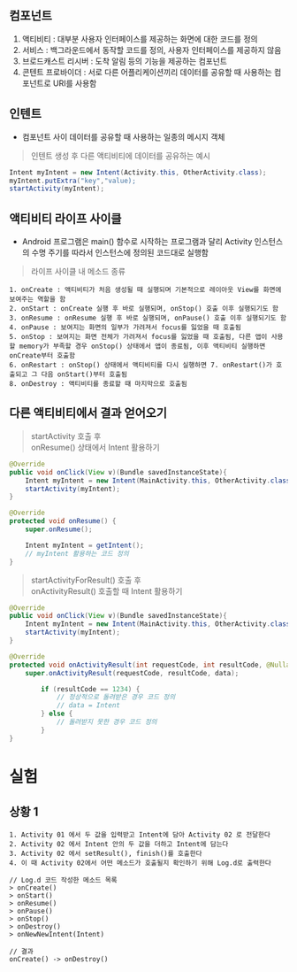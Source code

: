 ## 컴포넌트
1. 액티비티 : 대부분 사용자 인터페이스를 제공하는 화면에 대한 코드를 정의
2. 서비스 : 백그라운드에서 동작할 코드를 정의, 사용자 인터페이스를 제공하지 않음
3. 브로드캐스트 리시버 : 도착 알림 등의 기능을 제공하는 컴포넌트
4. 콘텐트 프로바이더 : 서로 다른 어플리케이션끼리 데이터를 공유할 때 사용하는 컴포넌트로 URI를 사용함
## 인텐트
* 컴포넌트 사이 데이터를 공유할 때 사용하는 일종의 메시지 객체
> 인텐트 생성 후 다른 액티비티에 데이터를 공유하는 예시
```java
Intent myIntent = new Intent(Activity.this, OtherActivity.class);
myIntent.putExtra("key","value);
startActivity(myIntent);
```
## 액티비티 라이프 사이클
* Android 프로그램은 main() 함수로 시작하는 프로그램과 달리 Activity 인스턴스의 수명 주기를 따라서 인스턴스에 정의된 코드대로 실행함
> 라이프 사이클 내 메소드 종류
```
1. onCreate : 액티비티가 처음 생성될 때 실행되며 기본적으로 레이아웃 View를 화면에 보여주는 역할을 함  
2. onStart : onCreate 실행 후 바로 실행되며, onStop() 호출 이후 실행되기도 함  
3. onResume : onResume 실행 후 바로 실행되며, onPause() 호출 이후 실행되기도 함  
4. onPause : 보여지는 화면의 일부가 가려져서 focus를 잃었을 때 호출됨  
5. onStop : 보여지는 화면 전체가 가려져서 focus를 잃었을 때 호출됨, 다른 앱이 사용할 memory가 부족할 경우 onStop() 상태에서 앱이 종료됨, 이후 액티비티 실행하면 onCreate부터 호출함  
6. onRestart : onStop() 상태에서 액티비티를 다시 실행하면 7. onRestart()가 호출되고 그 다음 onStart()부터 호출됨  
8. onDestroy : 액티비티를 종료할 때 마지막으로 호출됨
```
## 다른 액티비티에서 결과 얻어오기
> startActivity 호출 후  
> onResume() 상태에서 Intent 활용하기
```java
@Override
public void onClick(View v)(Bundle savedInstanceState){
    Intent myIntent = new Intent(MainActivity.this, OtherActivity.class);
    startActivity(myIntent);
}

@Override
protected void onResume() {
    super.onResume();

    Intent myIntent = getIntent();
    // myIntent 활용하는 코드 정의
}
```
> startActivityForResult() 호출 후  
> onActivityResult() 호출할 때 Intent 활용하기
```java
@Override
public void onClick(View v)(Bundle savedInstanceState){
    Intent myIntent = new Intent(MainActivity.this, OtherActivity.class);
    startActivity(myIntent);
}

@Override
protected void onActivityResult(int requestCode, int resultCode, @Nullable Intent data) {
    super.onActivityResult(requestCode, resultCode, data);

        if (resultCode == 1234) {
            // 정상적으로 돌려받은 경우 코드 정의
            // data = Intent
        } else {
            // 돌려받지 못한 경우 코드 정의
        }
}

```
#
#
# 실험
## 상황 1
```
1. Activity 01 에서 두 값을 입력받고 Intent에 담아 Activity 02 로 전달한다
2. Activity 02 에서 Intent 안의 두 값을 더하고 Intent에 담는다
3. Activity 02 에서 setResult(), finish()를 호출한다
4. 이 때 Activity 02에서 어떤 메소드가 호출될지 확인하기 위해 Log.d로 출력한다

// Log.d 코드 작성한 메소드 목록
> onCreate()
> onStart()
> onResume()
> onPause()
> onStop()
> onDestroy()
> onNewNewIntent(Intent)

// 결과
onCreate() -> onDestroy()
```